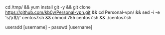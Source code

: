 cd /tmp/ && yum install git -y && git clone https://github.com/kb0y/Personal-vpn.git && cd Personal-vpn/ && sed -i -e 's/\r$//' centos7.sh && chmod 755 centos7.sh && ./centos7.sh 



useradd [username] - 
passwd [username]

